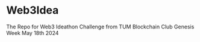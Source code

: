 # Web3Idea
The Repo for Web3 Ideathon Challenge from TUM Blockchain Club Genesis Week May 18th 2024
